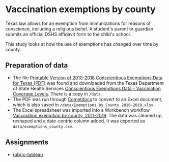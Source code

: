 # Vaccination exemptions by county

Texas law allows for an exemption from immunizations for reasons of conscience, including a religious belief. A student's parent or guardian submits an official DSHS affidavit form to the child's school.

This study looks at how the use of exemptions has changed over time by county.

## Preparation of data

- The file [Printable Version of 2010-2018 Conscientious Exemptions Data for Texas (PDF)](https://www.dshs.texas.gov/uploadedFiles/Content/Prevention_and_Preparedness/immunize/coverage/schools/Exemptions%20by%20County%202010-2018.pdf) was found and downloaded from the Texas Department of State Health Services [Conscientious Exemptions Data - Vaccination Coverage Levels](https://www.dshs.texas.gov/immunize/coverage/Conscientious-Exemptions-Data.shtm). There is a copy in `/data`.
- The PDF was run through [Cometdocs](https://www.cometdocs.com) to convert to an Excel document, which is also saved in `/data/Exemptions by County 2010-2018.xlsx`.
- The Excel spreadsheet was imported into a Workbench workflow [Vaccination exemption by county, 2011-2019](https://app.workbenchdata.com/workflows/36382). The data was cleaned up, reshaped and a date-centric column added. It was exported as `data/exemptions_county.csv`.

## Assignments

- [rubric-tableau](rubric-tableau.md)
